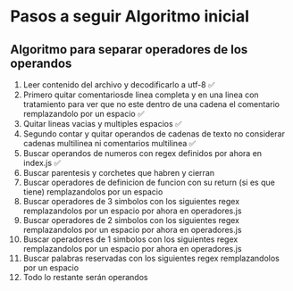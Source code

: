 # Pasos a seguir Algoritmo inicial
## Algoritmo para separar operadores de los operandos
1.  Leer contenido del archivo y decodificarlo a utf-8 ✅
2.  Primero quitar comentariosde linea completa y en una linea con tratamiento para ver que no este dentro de una cadena el comentario remplazandolo por un espacio ✅
3.  Quitar lineas vacias y multiples espacios ✅
5.  Segundo contar y quitar operandos de cadenas de texto no considerar cadenas multilinea ni comentarios multilinea ✅
6.  Buscar operandos de numeros con regex definidos por ahora en index.js ✅
7.  Buscar parentesis y corchetes que habren y cierran
8.  Buscar operadores de definicion de funcion con su return (si es que tiene) remplazandolos por un espacio
9. Buscar operadores de 3 simbolos con los siguientes regex remplazandolos por un espacio por ahora en operadores.js
10. Buscar operadores de 2 simbolos con los siguientes regex remplazandolos por un espacio por ahora en operadores.js
11. Buscar operadores de 1 simbolos con los siguientes regex remplazandolos por un espacio por ahora en operadores.js
12. Buscar palabras reservadas con los siguientes regex remplazandolos por un espacio
13. Todo lo restante serán operandos
